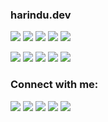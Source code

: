 ### harindu.dev
![](https://img.shields.io/github/repo-size/Harindulk/old.harindu.dev?style=flat-square&logo=appveyor)
![](https://img.shields.io/tokei/lines/github/Harindulk/old.harindu.dev?style=flat-square&logo=appveyor)
![](https://img.shields.io/github/languages/count/Harindulk/old.harindu.dev?style=flat-square&logo=appveyor)
![](https://img.shields.io/github/languages/top/Harindulk/old.harindu.dev?style=flat-square&logo=appveyor)
![](https://img.shields.io/github/last-commit/Harindulk/old.harindu.dev?style=flat-square&logo=appveyor)

![](https://img.shields.io/badge/Bootstrap-563D7C?style=for-the-badge&logo=bootstrap&logoColor=white)
![](https://img.shields.io/badge/jQuery-0769AD?style=for-the-badge&logo=jquery&logoColor=white)
![](https://img.shields.io/badge/HTML5-E34F26?style=for-the-badge&logo=html5&logoColor=white)
![](https://img.shields.io/badge/CSS3-1572B6?style=for-the-badge&logo=css3&logoColor=white)
![](https://img.shields.io/badge/JavaScript-323330?style=for-the-badge&logo=javascript&logoColor=F7DF1E)

<h3 align="left">Connect with me:</h3>

<a href="https://www.linkedin.com/in/harindu-fonseka/"> <img src="https://img.shields.io/badge/LinkedIn-0077B5?style=for-the-badge&logo=linkedin&logoColor=white" /></a>
<a href="https://twitter.com/Harindu_Fonseka"> <img src="https://img.shields.io/badge/Twitter-1DA1F2?style=for-the-badge&logo=twitter&logoColor=white" /></a>
<a href="https://play.google.com/store/apps/dev?id=6729187126243636577"> <img src="https://img.shields.io/badge/Google_Play-414141?style=for-the-badge&logo=google-play&logoColor=white" /></a>
<a href="https://dev.to/harindullk"> <img src="https://img.shields.io/badge/dev.to-0A0A0A?style=for-the-badge&logo=dev.to&logoColor=white" /></a>
<a href="https://harindulk.itch.io/"> <img src="https://img.shields.io/badge/Itch.io-FA5C5C?style=for-the-badge&logo=itch.io&logoColor=white" /></a>

</p>
